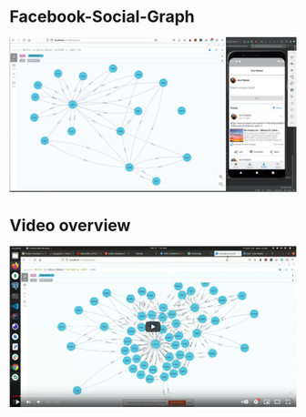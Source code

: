 # Facebook-Social-Graph
![screenshot](https://raw.githubusercontent.com/amrkhaledccd/Facebook-Social-Graph/main/screenshots/screenshot1.jpeg)

# Video overview
[![Watch the video](https://raw.githubusercontent.com/amrkhaledccd/Facebook-Social-Graph/main/screenshots/video_thumbnail.png)](https://www.youtube.com/watch?v=fgfSyAQD24k)
